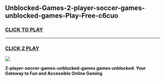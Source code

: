 
## Unblocked-Games-2-player-soccer-games-unblocked-games-Play-Free-c6cuo
<h3>
<a href="https://premium76.site?title=2-player-soccer-games-unblocked-games&ref=22A">CLICK TO PLAY</a></h3>
<hr>

<h3>
<a href="https://premium76.site?title=2-player-soccer-games-unblocked-games&ref=22A">CLICK 2 PLAY</a>
  
</h3>

<a href="https://premium76.site?title=2-player-soccer-games-unblocked-games&ref=22A"><img src="https://clearcache.store/games.png"></a>


**2-player-soccer-games-unblocked-games games unblocked: Your Gateway to Fun and Accessible Online Gaming**
